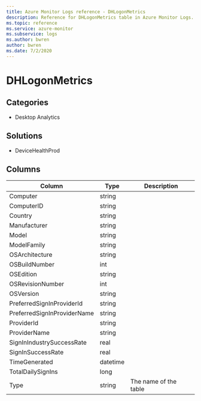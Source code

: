 ```yaml
---
title: Azure Monitor Logs reference - DHLogonMetrics
description: Reference for DHLogonMetrics table in Azure Monitor Logs.
ms.topic: reference
ms.service: azure-monitor
ms.subservice: logs
ms.author: bwren
author: bwren
ms.date: 7/2/2020
---
```


# DHLogonMetrics

 

## Categories

- Desktop Analytics
## Solutions

- DeviceHealthProd




## Columns

|Column|Type|Description|
|---|---|---|
|Computer|string||
|ComputerID|string||
|Country|string||
|Manufacturer|string||
|Model|string||
|ModelFamily|string||
|OSArchitecture|string||
|OSBuildNumber|int||
|OSEdition|string||
|OSRevisionNumber|int||
|OSVersion|string||
|PreferredSignInProviderId|string||
|PreferredSignInProviderName|string||
|ProviderId|string||
|ProviderName|string||
|SignInIndustrySuccessRate|real||
|SignInSuccessRate|real||
|TimeGenerated|datetime||
|TotalDailySignIns|long||
|Type|string|The name of the table|
